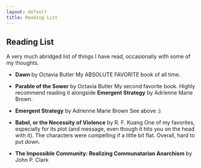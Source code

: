 ```yaml
---
layout: default
title: Reading List
---
```


## Reading List

A very much abridged list of things I have read, occasionally with some of my thoughts.

- __Dawn__ by Octavia Butler
My ABSOLUTE FAVORITE book of all time.

- __Parable of the Sower__ by Octavia Butler
My second favorite book. Highly recommend reading it alongside __Emergent Strategy__ by Adrienne Marie Brown.

- __Emergent Strategy__ by Adrienne Marie Brown
See above :)

- __Babel, or the Necessity of Violence__ by R. F. Kuang
One of my favorites, especially for its plot (and message, even though it hits you on the head with it). The characters were compelling if a little bit flat. Overall, hard to put down.

- __The Impossible Community: Realizing Communatarian Anarchism__ by John P. Clark

